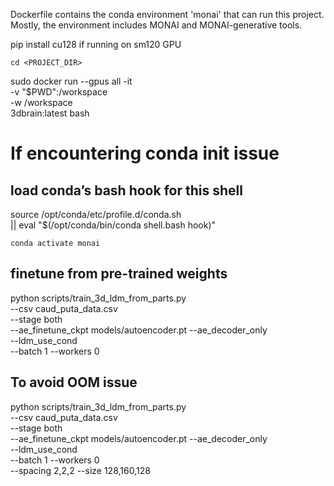 Dockerfile contains the conda environment 'monai' that can run this project. Mostly, the environment includes MONAI and MONAI-generative tools.

pip install cu128 if running on sm120 GPU

`cd <PROJECT_DIR>`

sudo docker run --gpus all -it \
  -v "$PWD":/workspace \
  -w /workspace \
  3dbrain:latest bash

#  If encountering conda init issue
## load conda’s bash hook for this shell
source /opt/conda/etc/profile.d/conda.sh  \
  || eval "$(/opt/conda/bin/conda shell.bash hook)"

`conda activate monai`


## finetune from pre-trained weights
python scripts/train_3d_ldm_from_parts.py \
  --csv caud_puta_data.csv \
  --stage both \
  --ae_finetune_ckpt models/autoencoder.pt --ae_decoder_only \
  --ldm_use_cond \
  --batch 1 --workers 0



## To avoid OOM issue

python scripts/train_3d_ldm_from_parts.py \
  --csv caud_puta_data.csv \
  --stage both \
  --ae_finetune_ckpt models/autoencoder.pt --ae_decoder_only \
  --ldm_use_cond \
  --batch 1 --workers 0 \
  --spacing 2,2,2 --size 128,160,128
